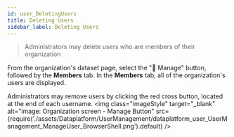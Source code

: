 ```yaml
---
id: user_DeletingUsers
title: Deleting Users
sidebar_label: Deleting Users
---
```

>Administrators may delete users who are members of their organization  


From the organization's dataset page, select the "🔧 Manage" button, followed by the **Members** tab. In the **Members** tab, all of the organization's users are displayed.  

Administrators may remove users by clicking the red cross button, located at the end of each username.
<img class="imageStyle" target="_blank" alt="image: Organization screen - Manage Button" src={require('./assets/Dataplatform/UserManagement/dataplatform_user_UserManagement_ManageUser_BrowserShell.png').default} />